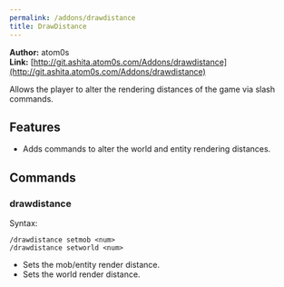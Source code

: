 ```yaml
---
permalink: /addons/drawdistance
title: DrawDistance
---
```


**Author:** atom0s<br/>
**Link:** [http://git.ashita.atom0s.com/Addons/drawdistance](http://git.ashita.atom0s.com/Addons/drawdistance)

Allows the player to alter the rendering distances of the game via slash commands.

## Features

  * Adds commands to alter the world and entity rendering distances.

## Commands

### drawdistance
Syntax:
```
/drawdistance setmob <num>
/drawdistance setworld <num>
```
  * Sets the mob/entity render distance.
  * Sets the world render distance.